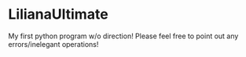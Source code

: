 # LilianaUltimate
My first python program w/o direction! Please feel free to point out any errors/inelegant operations!
